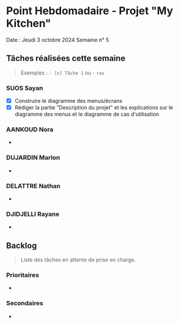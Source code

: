 # Point Hebdomadaire - Projet "My Kitchen"

Date : Jeudi 3 octobre 2024
Semaine n° 5

## Tâches réalisées cette semaine

> Exemples : `- [x] Tâche 1` ou - `ras`

### SUOS Sayan

- [X] Construire le diagramme des menus/écrans
- [X] Rédiger la partie "Description du projet" et les explications sur le diagramme des menus et le diagramme de cas d'utilisation

### AANKOUD Nora

- 

### DUJARDIN Marlon

- 

### DELATTRE Nathan

- 

### DJIDJELLI Rayane

- 

## Backlog

> Liste des tâches en attente de prise en charge.

### Prioritaires

- 

### Secondaires

- 
